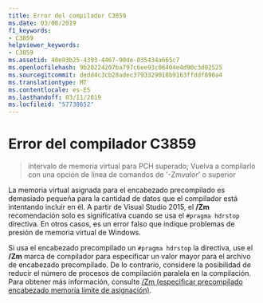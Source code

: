 ```yaml
---
title: Error del compilador C3859
ms.date: 03/08/2019
f1_keywords:
- C3859
helpviewer_keywords:
- C3859
ms.assetid: 40e93b25-4393-4467-90de-035434a665c7
ms.openlocfilehash: 9b20224207ba797c6ee93c06404e4d90c3d02525
ms.sourcegitcommit: dedd4c3cb28adec3793329018b9163ffddf890a4
ms.translationtype: MT
ms.contentlocale: es-ES
ms.lasthandoff: 03/11/2019
ms.locfileid: "57738652"
---
```

# <a name="compiler-error-c3859"></a>Error del compilador C3859

> intervalo de memoria virtual para PCH superado; Vuelva a compilarlo con una opción de línea de comandos de '-Zm*valor*' o superior

La memoria virtual asignada para el encabezado precompilado es demasiado pequeña para la cantidad de datos que el compilador está intentando incluir en él. A partir de Visual Studio 2015, el **/Zm** recomendación solo es significativa cuando se usa el `#pragma hdrstop` directiva. En otros casos, es un error falso que indique problemas de presión de memoria virtual de Windows.

Si usa el encabezado precompilado un `#pragma hdrstop` la directiva, use el **/Zm** marca de compilador para especificar un valor mayor para el archivo de encabezado precompilado. De lo contrario, considere la posibilidad de reducir el número de procesos de compilación paralela en la compilación. Para obtener más información, consulte [/Zm (especificar precompilado encabezado memoria límite de asignación)](../../build/reference/zm-specify-precompiled-header-memory-allocation-limit.md).
